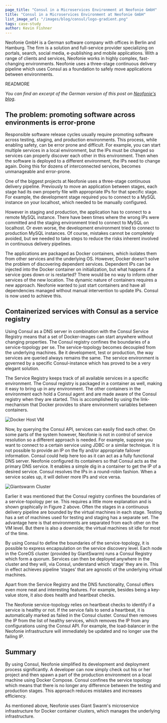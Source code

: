 ```yaml
---
page_title: "Consul in a Microservices Environment at Neofonie GmbH"
title: "Consul in a Microservices Environment at Neofonie GmbH"
list_image_url: "/images/blog/consul/logo-gradient.png"
tags: case-study
author: Kevin Fishner
---
```


Neofonie GmbH is a German software company with offices in Berlin and Hamburg. The firm is a solution and full-service provider specializing on portals, search, social media, e-publishing and mobile applications. With a range of clients and services, Neofonie works in highly complex, fast-changing environments. Neofonie uses a three-stage continuous delivery pipeline which uses Consul as a foundation to safely move applications between environments.

READMORE

_You can find an excerpt of the German version of this post on [Neofonie's blog](http://blog.neofonie.de/2015/05/26/microservices-wie-docker-und-consul-entwicklunsprozesse-revolutionieren)_.

## The problem: promoting software across environments is error-prone

Responsible software release cycles usually require promoting software across testing, staging, and production environments. This process, while enabling safety, can be error prone and difficult. For example, you can start multiple services in a local environment, but the IPs must be changed so services can properly discover each other in this environment. Then when the software is deployed to a different environment, the IPs need to change again. Doing this for dozens of interconnected services, becomes unmanageable and error-prone. 

One of the biggest projects at Neofonie uses a three-stage continuous delivery pipeline. Previously to move an application between stages, each stage had its own property file with appropriate IPs for that specific stage. For example, the development stage required you to connect to a MySQL instance on your localhost, which needed to be manually configured.

However in staging and production, the application has to connect to a remote MySQL instance. There have been times where the wrong IPs were committed and the staging environment tried to connect to MySQL on localhost. Or even worse, the development environment tried to connect to production MySQL instances. Of course, mistakes cannot be completely avoided, but we needed to take steps to reduce the risks inherent involved in continuous delivery pipelines.

The applications are packaged as Docker containers, which isolates them from other services and the underlying OS. However, Docker doesn’t solve the problem of discovering dependent services. Dependent IPs can be injected into the Docker container on initialization, but what happens if a service goes down or is restarted? There would be no way to inform other services of the new location. The dynamic nature of containers requires a new approach. Neofonie wanted to just start containers and have all dependencies managed without manual intervention to update IPs. Consul is now used to achieve this.

## Containerized services with Consul as a service registry

Using Consul as a DNS server in combination with the Consul Service Registry means that a set of Docker-images can start anywhere without changing properties. The Consul registry confines the boundaries of a service-topology per se. The service-topology becomes decoupled from the underlying machines. Be it development, test or production, the way services are queried always remains the same. The service  environment is governed by a specific Consul-instance which has proved to be a very elegant solution.

The Service Registry keeps track of all available services in a specific environment. The Consul registry is packaged in a container as well, making it easy to bring up in any environment. The other containers in the environment each hold a Consul agent and are made aware of the Consul registry when they are started. This is accomplished by using the link-mechanism that Docker provides to share environment variables between containers.

![Docker Host VM](/images/blog/neofonie-case-study/docker-host-vm.png)

Now, by querying the Consul API, services can easily find each other. On some parts of the system however, Neofonie is not in control of service resolution so a different approach is needed. For example, suppose you want to connect to a certain service using JDBC or a similar technique. It is not possible to provide an IP on the fly and/or appropriate failover information. Consul could help here too as it can  act as a fully functional DNS server. Neofonie configured its containers so that Consul acts as the primary DNS service. It enables a simple dig in a container to get the IP of a desired service. Consul resolves the IPs in a round-robin fashion. When a service scales up, it will deliver more IPs and vice versa.

![Giantswarm Cluster](/images/blog/neofonie-case-study/giantswarm-cluster.png)

Earlier it was mentioned that the Consul registry confines the boundaries of a service-topology per se. This requires a little more explanation and is shown graphically in Figure 2 above. Often the stages in a continuous delivery pipeline are bounded by the virtual machines in each stage. Testing has a set of machines used for testing and staging has a separate set. The advantage here is that environments are separated from each other on the VM level. But there is also a downside; the virtual machines sit idle for most of the time.

By using Consul to define the boundaries of the service-topology, it is possible to express encapsulation on the service discovery level. Each node in the CoreOS cluster (provided by GiantSwarm) runs a Consul Registry which form a quorum. Services can then be deployed anywhere in the cluster and they will, via Consul, understand which ‘stage’ they are in. This in effect achieves pipeline ‘stages’ that are agnostic of the underlying virtual machines.

Apart from the Service Registry and the DNS functionality, Consul offers even more neat and interesting features. For example, besides being a key-value store, it also does health and heartbeat checks.

The Neofonie service-topology relies on heartbeat checks to identify if a service is healthy or not. If the service fails to send a heartbeat, it is automatically marked as failed in the Consul cluster. Consul then removes the IP from the list of healthy services, which removes the IP from any configurations using the Consul API. For example, the load-balancer in the Neofonie infrastructure will immediately be updated and no longer use the failing IP.

## Summary

By using Consul, Neofonie simplified its development and deployment process significantly. A developer can now simply check out his or her project and then spawn a part of the production environment on a local machine using Docker Compose. Consul confines the service topology which means that there is no longer any difference between the testing and production stages. This approach reduces mistakes and increases efficiency.

As mentioned above, Neofonie uses Giant Swarm's microservice infrastructure for Docker container clusters, which manages the underlying infrastructure.

